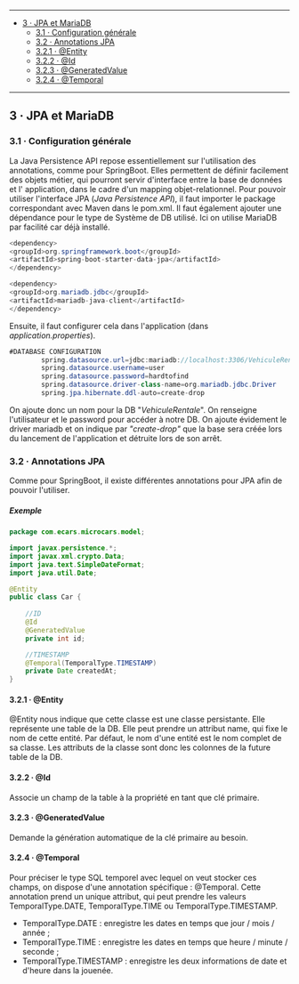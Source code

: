 -------------------------------------
* [3 · JPA et MariaDB](#3--jpa-et-mariadb)
    * [3.1 · Configuration générale](#31--configuration-générale)
    * [3.2 · Annotations JPA](#32--annotations-jpa)
    * [3.2.1 · @Entity](#321--entity)
    * [3.2.2 · @Id](#322--id)
    * [3.2.3 · @GeneratedValue](#323--generatedvalue)
    * [3.2.4 · @Temporal](#324--temporal)
  
-------------------------------------

## 3 · JPA et MariaDB

### 3.1 · Configuration générale

La Java Persistence API repose essentiellement sur l'utilisation des annotations, comme pour SpringBoot. Elles
permettent de définir facilement des objets métier, qui pourront servir d'interface entre la base de données et l'
application, dans le cadre d'un mapping objet-relationnel. Pour pouvoir utiliser l'interface JPA (*Java Persistence
API*), il faut importer le package correspondant avec Maven dans le pom.xml. Il faut également ajouter une dépendance
pour le type de Système de DB utilisé. Ici on utilise MariaDB par facilité car déjà installé.

```java
<dependency>
<groupId>org.springframework.boot</groupId>
<artifactId>spring-boot-starter-data-jpa</artifactId>
</dependency>

<dependency>
<groupId>org.mariadb.jdbc</groupId>
<artifactId>mariadb-java-client</artifactId>
</dependency>
```

Ensuite, il faut configurer cela dans l'application (dans *application.properties*).

```java
#DATABASE CONFIGURATION
        spring.datasource.url=jdbc:mariadb://localhost:3306/VehiculeRentale
        spring.datasource.username=user
        spring.datasource.password=hardtofind
        spring.datasource.driver-class-name=org.mariadb.jdbc.Driver
        spring.jpa.hibernate.ddl-auto=create-drop
```

On ajoute donc un nom pour la DB "*VehiculeRentale*". On renseigne l'utilisateur et le password pour accéder à notre DB.
On ajoute évidement le driver mariadb et on indique par *"create-drop"* que la base sera créée lors du lancement de
l'application et détruite lors de son arrêt.

### 3.2 · Annotations JPA

Comme pour SpringBoot, il existe différentes annotations pour JPA afin de pouvoir l'utiliser.

##### Exemple

```java
package com.ecars.microcars.model;

import javax.persistence.*;
import javax.xml.crypto.Data;
import java.text.SimpleDateFormat;
import java.util.Date;

@Entity 
public class Car {
    
    //ID
    @Id
    @GeneratedValue
    private int id;

    //TIMESTAMP
    @Temporal(TemporalType.TIMESTAMP)
    private Date createdAt;
}
```
#### 3.2.1 · @Entity
@Entity nous indique que cette classe est une classe persistante. Elle représente une table de la DB.
Elle peut prendre un attribut name, qui fixe le nom de cette entité. Par défaut, le nom d'une entité est le nom complet de sa classe.
Les attributs de la classe sont donc les colonnes de la future table de la DB.

#### 3.2.2 · @Id
Associe un champ de la table à la propriété en tant que clé primaire.

#### 3.2.3 · @GeneratedValue
Demande la génération automatique de la clé primaire au besoin.

#### 3.2.4 · @Temporal

Pour préciser le type SQL temporel avec lequel on veut stocker ces champs, on dispose d'une annotation spécifique : @Temporal. Cette annotation prend un unique attribut, qui peut prendre les valeurs TemporalType.DATE, TemporalType.TIME ou TemporalType.TIMESTAMP.
* TemporalType.DATE : enregistre les dates en temps que jour / mois / année ;
* TemporalType.TIME : enregistre les dates en temps que heure / minute / seconde ;
* TemporalType.TIMESTAMP : enregistre les deux informations de date et d'heure dans la jouenée.
